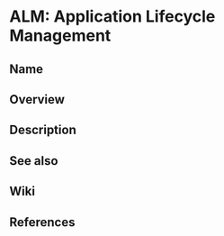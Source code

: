 # ALM: Application Lifecycle Management

## Name

## Overview

## Description

## See also

## Wiki

## References
